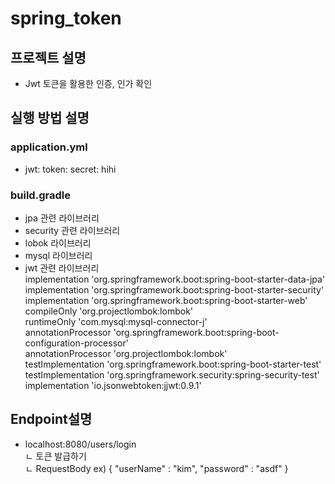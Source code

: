 # spring_token
## 프로젝트 설명

- Jwt 토큰을 활용한 인증, 인가 확인 
## 실행 방법 설명

### application.yml 
- jwt:
  token:
  secret: hihi

### build.gradle 
- jpa 관련 라이브러리
- security 관련 라이브러리
- lobok 라이브러리
- mysql 라이브러리
- jwt 관련 라이브러리 <br>
implementation 'org.springframework.boot:spring-boot-starter-data-jpa' <br>
implementation 'org.springframework.boot:spring-boot-starter-security' <br>
implementation 'org.springframework.boot:spring-boot-starter-web' <br>
compileOnly 'org.projectlombok:lombok' <br>
runtimeOnly 'com.mysql:mysql-connector-j' <br> 
annotationProcessor 'org.springframework.boot:spring-boot-configuration-processor' <br>
annotationProcessor 'org.projectlombok:lombok' <br>
testImplementation 'org.springframework.boot:spring-boot-starter-test' <br>
testImplementation 'org.springframework.security:spring-security-test' <br>
implementation 'io.jsonwebtoken:jjwt:0.9.1' <br>  


## Endpoint설명

- localhost:8080/users/login  
ㄴ 토큰 발급하기  
ㄴ RequestBody ex)
  {
  "userName" : "kim",
  "password" : "asdf"
  }
